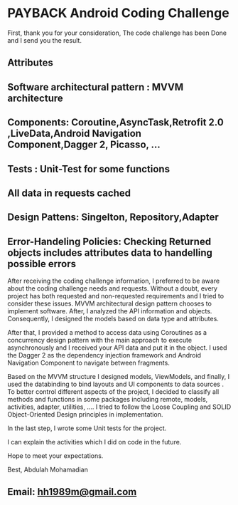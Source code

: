 
# PAYBACK Android Coding Challenge



First, thank you for your consideration,
The code challenge has been Done and I send you the result.

## Attributes

## Software architectural pattern :  MVVM architecture 
## Components: Coroutine,AsyncTask,Retrofit 2.0 ,LiveData,Android Navigation Component,Dagger 2, Picasso, ...
## Tests :  Unit-Test for some functions
## All data in requests cached
## Design Pattens: Singelton, Repository,Adapter
## Error-Handeling Policies: Checking Returned objects includes attributes data to handelling possible errors

After receiving the coding challenge information, I preferred to be aware about the coding challenge needs and requests. Without a doubt, every project has both requested and non-requested requirements and I tried to consider these issues. MVVM architectural design pattern chooses to implement software. After, I analyzed the API information and objects. Consequently, I designed the models based on data type and attributes.     

After that, I provided a method to access data using Coroutines as a concurrency design pattern with the main approach to execute asynchronously and I received your API data and put it in the object. I used the Dagger 2 as the dependency injection framework and Android Navigation Component to navigate between fragments.

Based on the MVVM structure I designed models, ViewModels, and finally, I used the databinding to bind layouts and UI components to data sources . To better control different aspects of the project, I decided to classify all methods and functions in some packages including remote, models, activities, adapter, utilities, …. I tried to follow the Loose Coupling and SOLID Object-Oriented Design principles in implementation.

In the last step, I wrote some Unit tests for the project.


I can explain the activities which I did on code in the future.


Hope to meet your expectations.

Best,
Abdulah Mohamadian

## Email: hh1989m@gmail.com
